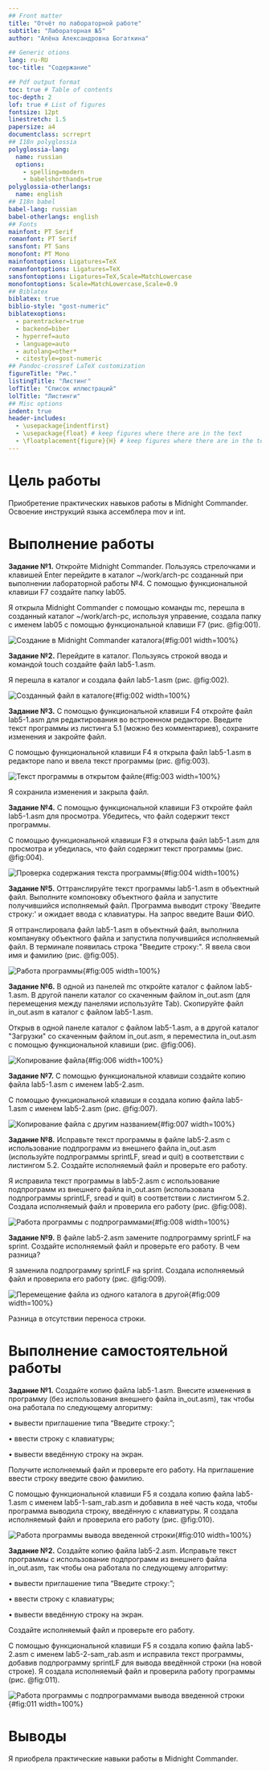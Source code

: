 ```yaml
---
## Front matter
title: "Отчёт по лабораторной работе"
subtitle: "Лабораторная №5"
author: "Алёна Александровна Богаткина"

## Generic otions
lang: ru-RU
toc-title: "Содержание"

## Pdf output format
toc: true # Table of contents
toc-depth: 2
lof: true # List of figures
fontsize: 12pt
linestretch: 1.5
papersize: a4
documentclass: scrreprt
## I18n polyglossia
polyglossia-lang:
  name: russian
  options:
	- spelling=modern
	- babelshorthands=true
polyglossia-otherlangs:
  name: english
## I18n babel
babel-lang: russian
babel-otherlangs: english
## Fonts
mainfont: PT Serif
romanfont: PT Serif
sansfont: PT Sans
monofont: PT Mono
mainfontoptions: Ligatures=TeX
romanfontoptions: Ligatures=TeX
sansfontoptions: Ligatures=TeX,Scale=MatchLowercase
monofontoptions: Scale=MatchLowercase,Scale=0.9
## Biblatex
biblatex: true
biblio-style: "gost-numeric"
biblatexoptions:
  - parentracker=true
  - backend=biber
  - hyperref=auto
  - language=auto
  - autolang=other*
  - citestyle=gost-numeric
## Pandoc-crossref LaTeX customization
figureTitle: "Рис."
listingTitle: "Листинг"
lofTitle: "Список иллюстраций"
lolTitle: "Листинги"
## Misc options
indent: true
header-includes:
  - \usepackage{indentfirst}
  - \usepackage{float} # keep figures where there are in the text
  - \floatplacement{figure}{H} # keep figures where there are in the text
---
```


# Цель работы

Приобретение практических навыков работы в Midnight Commander. Освоение инструкций языка ассемблера mov и int.

# Выполнение работы

**Задание №1.** Откройте Midnight Commander. Пользуясь стрелочками и клавишей Enter перейдите в каталог ~/work/arch-pc созданный при выполнении лабораторной работы №4. С помощью функциональной клавиши F7 создайте папку lab05. 


Я открыла Midnight Commander с помощью команды mc, перешла в cозданный каталог ~/work/arch-pc, используя управение, создала папку с именем lab05 с помощью функциональной клавиши F7 (рис. @fig:001).

![Создание в Midnight Commander каталога](image/fig001.png){#fig:001 width=100%}

**Задание №2.** Перейдите в каталог. Пользуясь строкой ввода и командой touch создайте файл lab5-1.asm.


Я перешла в каталог и создала файл lab5-1.asm (рис. @fig:002).

![Созданный файл в каталоге](image/fig002.png){#fig:002 width=100%}

**Задание №3.** С помощью функциональной клавиши F4 откройте файл lab5-1.asm для редактирования во встроенном редакторе. Введите текст программы из листинга 5.1 (можно без комментариев), сохраните изменения и закройте файл. 


С помощью функциональной клавиши F4 я открыла файл lab5-1.asm в редакторе nano и ввела текст программы (рис. @fig:003).

![Текст программы в открытом файле](image/fig003.png){#fig:003 width=100%}

Я сохранила изменения и закрыла файл.

**Задание №4.** С помощью функциональной клавиши F3 откройте файл lab5-1.asm для просмотра. Убедитесь, что файл содержит текст программы.


С помощью функциональной клавиши F3 я открыла файл lab5-1.asm для просмотра и убедилась, что файл содержит текст программы (рис. @fig:004).

![Проверка содержания текста программы](image/fig004.png){#fig:004 width=100%}


**Задание №5.** Оттранслируйте текст программы lab5-1.asm в объектный файл. Выполните компоновку объектного файла и запустите получившийся исполняемый файл. Программа выводит строку 'Введите строку:' и ожидает ввода с клавиатуры. На запрос введите Ваши ФИО.


Я оттранслировала файл lab5-1.asm в объектный файл, выполнила компанувку объектного файла и запустила получившийся исполняемый файл. В терминале появилась строка "Введите строку:". Я ввела свои имя и фамилию (рис. @fig:005).

![Работа программы](image/fig005.png){#fig:005 width=100%}


**Задание №6.** В одной из панелей mc откройте каталог с файлом lab5-1.asm. В другой панели каталог со скаченным файлом in_out.asm (для перемещения между панелями используйте Tab). Скопируйте файл in_out.asm в каталог с файлом lab5-1.asm.


Открыв в одной панеле каталог с файлом lab5-1.asm, а в другой каталог "Загрузки" со скаченным файлом in_out.asm, я переместила in_out.asm с помощью функциональной клавиши (рис. @fig:006).

![Копирование файла](image/fig006.png){#fig:006 width=100%}


**Задание №7.**  С помощью функциональной клавиши создайте копию файла lab5-1.asm с именем lab5-2.asm.


С помощью функциональной клавиши я создала копию файла lab5-1.asm с именем lab5-2.asm (рис. @fig:007).

![Копирование файла с другим названием](image/fig007.png){#fig:007 width=100%}


**Задание №8.** Исправьте текст программы в файле lab5-2.asm с использование подпрограмм из внешнего файла in_out.asm (используйте подпрограммы sprintLF, sread и quit) в соответствии с листингом 5.2. Создайте исполняемый файл и проверьте его работу.


Я исправила текст программы в lab5-2.asm с использование подпрограмм из внешнего файла in_out.asm (использовала подпрограммы sprintLF, sread и quit) в соответствии с листингом 5.2. Создала исполняемый файл и проверила его работу (рис. @fig:008).

![Работа программы с подпрограммами](image/fig008.png){#fig:008 width=100%}

**Задание №9.** В файле lab5-2.asm замените подпрограмму sprintLF на sprint. Создайте исполняемый файл и проверьте его работу. В чем разница?


Я заменила подпрограмму sprintLF на sprint. Создала исполняемый файл и проверила его работу (рис. @fig:009).

![Перемещение файла из одного каталога в другой](image/fig009.png){#fig:009 width=100%}

Разница в отсутствии переноса строки.


# Выполнение самостоятельной работы

**Задание №1.** Создайте копию файла lab5-1.asm. Внесите изменения в программу (без использования внешнего файла in_out.asm), так чтобы она работала по следующему алгоритму:

• вывести приглашение типа “Введите строку:”;

• ввести строку с клавиатуры;

• вывести введённую строку на экран.

Получите исполняемый файл и проверьте его работу. На приглашение ввести строку введите свою фамилию.

С помощью функциональной клавиши F5 я создала копию файла lab5-1.asm с именем lab5-1-sam_rab.asm и добавила в неё часть кода, чтобы программа выводила строку, введённую с клавиатуры. Я создала исполняемый файл и проверила его работу (рис. @fig:010).

![Работа программы вывода введенной строки](image/fig010.png){#fig:010 width=100%}

**Задание №2.** Создайте копию файла lab5-2.asm. Исправьте текст программы с использование подпрограмм из внешнего файла in_out.asm, так чтобы она работала по следующему алгоритму:

• вывести приглашение типа “Введите строку:”;

• ввести строку с клавиатуры;

• вывести введённую строку на экран.

Создайте исполняемый файл и проверьте его работу.


С помощью функциональной клавиши F5 я создала копию файла lab5-2.asm с именем lab5-2-sam_rab.asm и исправила текст программы, добавив подпрограмму sprintLF для вывода введённой строки (на новой строке). Я создала исполняемый файл и проверила работу программы (рис. @fig:011).

![Работа программы с подпрограммами вывода введенной строки](image/fig011.png){#fig:011 width=100%}


# Выводы
Я приобрела практические навыки работы в Midnight Commander.
